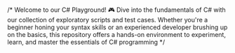/* Welcome to our C# Playground! 🎮 Dive into the fundamentals of C# with our collection of exploratory scripts and test cases.
Whether you're a beginner honing your syntax skills or an experienced developer brushing up on the basics,
this repository offers a hands-on environment to experiment, learn, and master the essentials of C# programming */

